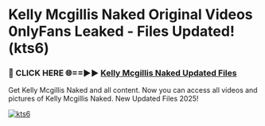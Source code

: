# Kelly Mcgillis Naked Original Videos 0nlyFans Leaked - Files Updated! (kts6)

<h3>🔴 CLICK HERE 🌐==►► <a href="https://tinyurl.com/yckcrads" rel="nofollow">Kelly Mcgillis Naked Updated Files</a></h3>

Get Kelly Mcgillis Naked and all content. Now you can access all videos and pictures of Kelly Mcgillis Naked. New Updated Files 2025!

[![kts6](https://i.imgur.com/hpKpOFt.gif)](https://tinyurl.com/yckcrads)

